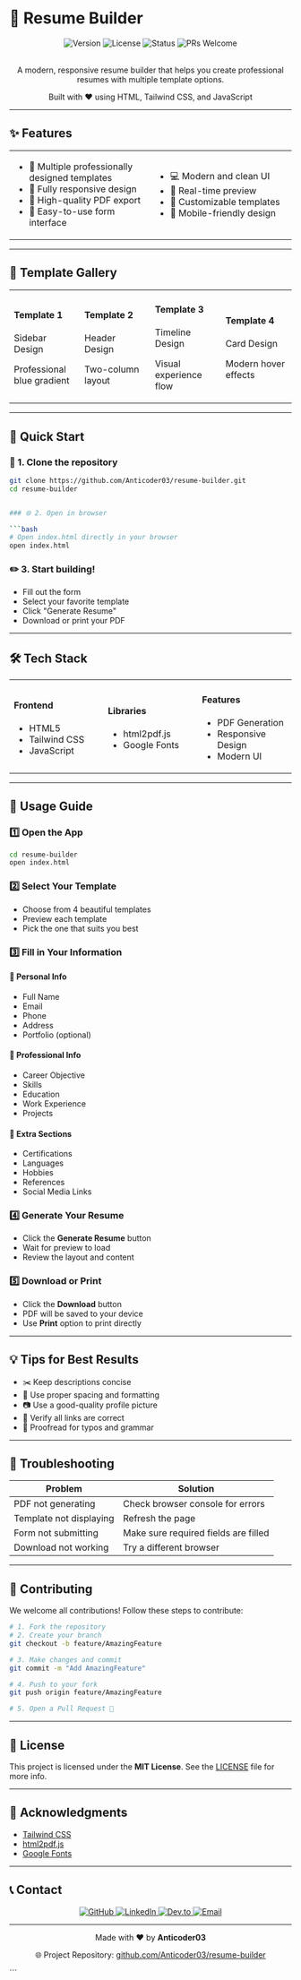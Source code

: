 


# 📝 Resume Builder

<div align="center">
  <img src="https://img.shields.io/badge/version-1.0.0-blue" alt="Version">
  <img src="https://img.shields.io/badge/license-MIT-green" alt="License">
  <img src="https://img.shields.io/badge/status-active-success" alt="Status">
  <img src="https://img.shields.io/badge/PRs-welcome-brightgreen" alt="PRs Welcome">
</div>

<br>

<div align="center">
  <p>A modern, responsive resume builder that helps you create professional resumes with multiple template options.</p>
  <p>Built with ❤️ using HTML, Tailwind CSS, and JavaScript</p>
</div>

---

## ✨ Features

<div align="center">
  <table>
    <tr>
      <td width="50%">
        <ul>
          <li>🎨 Multiple professionally designed templates</li>
          <li>📱 Fully responsive design</li>
          <li>📄 High-quality PDF export</li>
          <li>🎯 Easy-to-use form interface</li>
        </ul>
      </td>
      <td width="50%">
        <ul>
          <li>💻 Modern and clean UI</li>
          <li>🔄 Real-time preview</li>
          <li>🎨 Customizable templates</li>
          <li>📱 Mobile-friendly design</li>
        </ul>
      </td>
    </tr>
  </table>
</div>

---

## 🎨 Template Gallery

<div align="center">
  <table>
    <tr>
      <td width="25%">
        <h4>Template 1</h4>
        <p>Sidebar Design</p>
        <p>Professional blue gradient</p>
      </td>
      <td width="25%">
        <h4>Template 2</h4>
        <p>Header Design</p>
        <p>Two-column layout</p>
      </td>
      <td width="25%">
        <h4>Template 3</h4>
        <p>Timeline Design</p>
        <p>Visual experience flow</p>
      </td>
      <td width="25%">
        <h4>Template 4</h4>
        <p>Card Design</p>
        <p>Modern hover effects</p>
      </td>
    </tr>
  </table>
</div>

---

## 🚀 Quick Start

### 🔧 1. Clone the repository

```bash
git clone https://github.com/Anticoder03/resume-builder.git
cd resume-builder


### 🌐 2. Open in browser

```bash
# Open index.html directly in your browser
open index.html
```

### ✏️ 3. Start building!

* Fill out the form
* Select your favorite template
* Click "Generate Resume"
* Download or print your PDF

---

## 🛠️ Tech Stack

<div align="center">
  <table>
    <tr>
      <td width="33%">
        <h4>Frontend</h4>
        <ul>
          <li>HTML5</li>
          <li>Tailwind CSS</li>
          <li>JavaScript</li>
        </ul>
      </td>
      <td width="33%">
        <h4>Libraries</h4>
        <ul>
          <li>html2pdf.js</li>
          <li>Google Fonts</li>
        </ul>
      </td>
      <td width="33%">
        <h4>Features</h4>
        <ul>
          <li>PDF Generation</li>
          <li>Responsive Design</li>
          <li>Modern UI</li>
        </ul>
      </td>
    </tr>
  </table>
</div>

---

## 📝 Usage Guide

### 1️⃣ Open the App

```bash
cd resume-builder
open index.html
```

### 2️⃣ Select Your Template

* Choose from 4 beautiful templates
* Preview each template
* Pick the one that suits you best

### 3️⃣ Fill in Your Information

#### 🔹 Personal Info

* Full Name
* Email
* Phone
* Address
* Portfolio (optional)

#### 🔹 Professional Info

* Career Objective
* Skills
* Education
* Work Experience
* Projects

#### 🔹 Extra Sections

* Certifications
* Languages
* Hobbies
* References
* Social Media Links

### 4️⃣ Generate Your Resume

* Click the **Generate Resume** button
* Wait for preview to load
* Review the layout and content

### 5️⃣ Download or Print

* Click the **Download** button
* PDF will be saved to your device
* Use **Print** option to print directly

---

## 💡 Tips for Best Results

* ✂️ Keep descriptions concise
* 📏 Use proper spacing and formatting
* 📷 Use a good-quality profile picture
* 🔗 Verify all links are correct
* 📝 Proofread for typos and grammar

---

## 🐛 Troubleshooting

| Problem                 | Solution                             |
| ----------------------- | ------------------------------------ |
| PDF not generating      | Check browser console for errors     |
| Template not displaying | Refresh the page                     |
| Form not submitting     | Make sure required fields are filled |
| Download not working    | Try a different browser              |

---

## 🤝 Contributing

We welcome all contributions!
Follow these steps to contribute:

```bash
# 1. Fork the repository
# 2. Create your branch
git checkout -b feature/AmazingFeature

# 3. Make changes and commit
git commit -m "Add AmazingFeature"

# 4. Push to your fork
git push origin feature/AmazingFeature

# 5. Open a Pull Request 🚀
```

---

## 📄 License

This project is licensed under the **MIT License**.
See the [LICENSE](LICENSE) file for more info.

---

## 🙏 Acknowledgments

* [Tailwind CSS](https://tailwindcss.com/)
* [html2pdf.js](https://github.com/eKoopmans/html2pdf.js)
* [Google Fonts](https://fonts.google.com/)

---

## 📞 Contact

<div align="center">
  <p>
    <a href="https://github.com/Anticoder03">
      <img src="https://img.shields.io/badge/GitHub-181717?style=for-the-badge&logo=github&logoColor=white" alt="GitHub">
    </a>
    <a href="https://www.linkedin.com/in/ashish-prajapati-68bb82242/">
      <img src="https://img.shields.io/badge/LinkedIn-0A66C2?style=for-the-badge&logo=linkedin&logoColor=white" alt="LinkedIn">
    </a>
    <a href="https://dev.to/anticoder03">
      <img src="https://img.shields.io/badge/Dev.to-0A0A0A?style=for-the-badge&logo=devdotto&logoColor=white" alt="Dev.to">
    </a>
    <a href="mailto:email@example.com">
      <img src="https://img.shields.io/badge/Email-D14836?style=for-the-badge&logo=gmail&logoColor=white" alt="Email">
    </a>
  </p>
</div>

---

<div align="center">
  <p>Made with ❤️ by <strong>Anticoder03</strong></p>
  <p>🌐 Project Repository: <a href="https://github.com/Anticoder03/resume-builder">github.com/Anticoder03/resume-builder</a></p>
</div>
```
